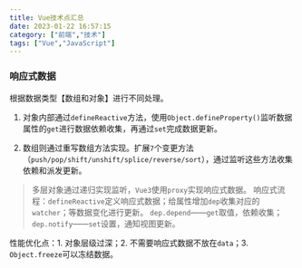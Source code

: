 ```yaml
---
title: Vue技术点汇总
date: 2023-01-22 16:57:15
category: ["前端","技术"]
tags: ["Vue","JavaScript"]
---
```


### 响应式数据 ###

根据数据类型【数组和对象】进行不同处理。

1. 对象内部通过`defineReactive`方法，使用`Object.defineProperty()`监听数据属性的`get`进行数据依赖收集，再通过`set`完成数据更新。

2. 数组则通过重写数组方法实现。扩展`7`个变更方法（`push/pop/shift/unshift/splice/reverse/sort`），通过监听这些方法收集依赖和派发更新。

> 多层对象通过递归实现监听，`Vue3`使用`proxy`实现响应式数据。
> 响应式流程：`defineReactive`定义响应式数据；给属性增加`dep`收集对应的`watcher`；等数据变化进行更新。
> `dep.depend`——`get`取值，依赖收集；`dep.notify`——`set`设置，通知视图更新。

<!--more-->

性能优化点：1. 对象层级过深；2. 不需要响应式数据不放在`data`；3. `Object.freeze`可以冻结数据。


